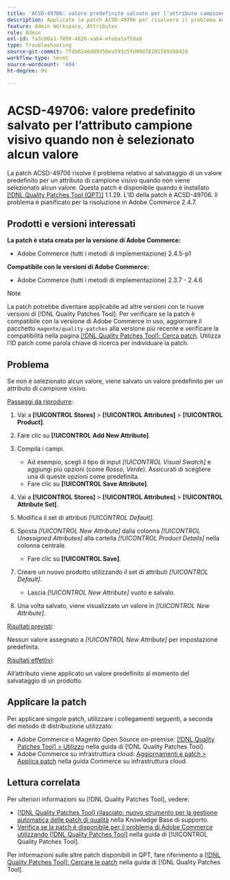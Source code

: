 ```yaml
---
title: 'ACSD-49706: valore predefinito salvato per l’attributo campione visivo quando non è selezionato alcun valore'
description: Applicate la patch ACSD-49706 per risolvere il problema Adobe Commerce, se per un attributo di campione visivo non è selezionato alcun valore, in cui viene salvato un valore predefinito.
feature: Admin Workspace, Attributes
role: Admin
exl-id: fa3cb0a1-f898-4826-aa64-efeba1af58a8
type: Troubleshooting
source-git-commit: 7fdb02a6d89d50ea593c5fd99d78101f89198424
workflow-type: tm+mt
source-wordcount: '404'
ht-degree: 0%

---
```


# ACSD-49706: valore predefinito salvato per l’attributo campione visivo quando non è selezionato alcun valore

La patch ACSD-49706 risolve il problema relativo al salvataggio di un valore predefinito per un attributo di campione visivo quando non viene selezionato alcun valore. Questa patch è disponibile quando è installato [[!DNL Quality Patches Tool (QPT)]](https://experienceleague.adobe.com/en/docs/commerce-operations/tools/quality-patches-tool/quality-patches-tool-to-self-serve-quality-patches) 1.1.29. L’ID della patch è ACSD-49706. Il problema è pianificato per la risoluzione in Adobe Commerce 2.4.7.

## Prodotti e versioni interessati

**La patch è stata creata per la versione di Adobe Commerce:**

* Adobe Commerce (tutti i metodi di implementazione) 2.4.5-p1

**Compatibile con le versioni di Adobe Commerce:**

* Adobe Commerce (tutti i metodi di implementazione) 2.3.7 - 2.4.6

>[!NOTE]
>
>La patch potrebbe diventare applicabile ad altre versioni con le nuove versioni di [!DNL Quality Patches Tool]. Per verificare se la patch è compatibile con la versione di Adobe Commerce in uso, aggiornare il pacchetto `magento/quality-patches` alla versione più recente e verificare la compatibilità nella pagina [[!DNL Quality Patches Tool]: Cerca patch](https://experienceleague.adobe.com/tools/commerce-quality-patches/index.html). Utilizza l’ID patch come parola chiave di ricerca per individuare la patch.

## Problema

Se non è selezionato alcun valore, viene salvato un valore predefinito per un attributo di campione visivo.

<u>Passaggi da riprodurre</u>:

1. Vai a **[!UICONTROL Stores]** > **[!UICONTROL Attributes]** > **[!UICONTROL Product]**.
1. Fare clic su **[!UICONTROL Add New Attribute]**.
1. Compila i campi.

   * Ad esempio, scegli il tipo di input *[!UICONTROL Visual Swatch]* e aggiungi più opzioni (come *Rosso*, *Verde*). Assicurati di scegliere una di queste opzioni come predefinita.
   * Fare clic su **[!UICONTROL Save Attribute]**.

1. Vai a **[!UICONTROL Stores]** > **[!UICONTROL Attributes]** > **[!UICONTROL Attribute Set]**.
1. Modifica il set di attributi *[!UICONTROL Default]*.
1. Sposta *[!UICONTROL New Attribute]* dalla colonna *[!UICONTROL Unassigned Attributes]* alla cartella *[!UICONTROL Product Details]* nella colonna centrale.

   * Fare clic su **[!UICONTROL Save]**.

1. Creare un nuovo prodotto utilizzando il set di attributi *[!UICONTROL Default]*.

   * Lascia *[!UICONTROL New Attribute]* vuoto e salvalo.

1. Una volta salvato, viene visualizzato un valore in *[!UICONTROL New Attribute]*.

<u>Risultati previsti</u>:

Nessun valore assegnato a *[!UICONTROL New Attribute]* per impostazione predefinita.

<u>Risultati effettivi</u>:

All’attributo viene applicato un valore predefinito al momento del salvataggio di un prodotto.

## Applicare la patch

Per applicare singole patch, utilizzare i collegamenti seguenti, a seconda del metodo di distribuzione utilizzato:

* Adobe Commerce o Magento Open Source on-premise: [[!DNL Quality Patches Tool] > Utilizzo](/help/tools/quality-patches-tool/usage.md) nella guida di [!DNL Quality Patches Tool].
* Adobe Commerce su infrastruttura cloud: [Aggiornamenti e patch > Applica patch](https://experienceleague.adobe.com/docs/commerce-cloud-service/user-guide/develop/upgrade/apply-patches.html) nella guida Commerce su infrastruttura cloud.

## Lettura correlata

Per ulteriori informazioni su [!DNL Quality Patches Tool], vedere:

* [[!DNL Quality Patches Tool] rilasciato: nuovo strumento per la gestione automatica delle patch di qualità](https://experienceleague.adobe.com/en/docs/commerce-operations/tools/quality-patches-tool/quality-patches-tool-to-self-serve-quality-patches) nella Knowledge Base di supporto.
* [Verifica se la patch è disponibile per il problema di Adobe Commerce utilizzando  [!DNL Quality Patches Tool]](/help/tools/quality-patches-tool/patches-available-in-qpt/check-patch-for-magento-issue-with-magento-quality-patches.md) nella guida di [!UICONTROL Quality Patches Tool].


Per informazioni sulle altre patch disponibili in QPT, fare riferimento a [[!DNL Quality Patches Tool]: Cercare le patch](https://experienceleague.adobe.com/tools/commerce-quality-patches/index.html) nella guida di [!DNL Quality Patches Tool].
